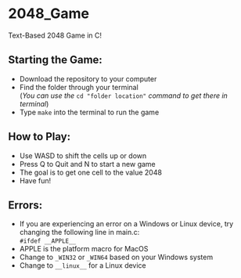 # 2048_Game
 Text-Based 2048 Game in C!
 ## Starting the Game:
 - Download the repository to your computer
 - Find the folder through your terminal <br />
   (*You can use the* `cd "folder location"` *command to get there in terminal*)
 - Type `make` into the terminal to run the game
   
 ## How to Play:
 - Use WASD to shift the cells up or down
 - Press Q to Quit and N to start a new game
 - The goal is to get one cell to the value 2048
 - Have fun!

 ## Errors:
 - If you are experiencing an error on a Windows or Linux device, try changing the following line in main.c: <br />
   `#ifdef __APPLE__` <br />
 - APPLE is the platform macro for MacOS
 - Change to `_WIN32` or `_WIN64` based on your Windows system
 - Change to `__linux__` for a Linux device
